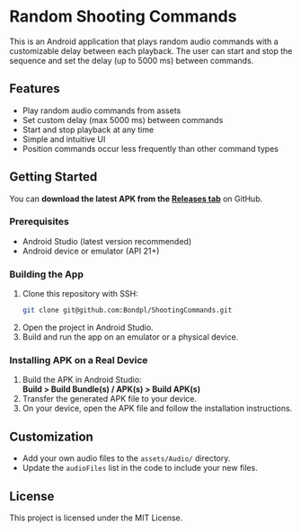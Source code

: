 # Random Shooting Commands

This is an Android application that plays random audio commands with a customizable delay between each playback. The user can start and stop the sequence and set the delay (up to 5000 ms) between commands.

## Features

- Play random audio commands from assets
- Set custom delay (max 5000 ms) between commands
- Start and stop playback at any time
- Simple and intuitive UI
- Position commands occur less frequently than other command types

## Getting Started

You can **download the latest APK from the [Releases tab](https://github.com/Bondpl/ShootingCommands/releases)** on GitHub.

### Prerequisites

- Android Studio (latest version recommended)
- Android device or emulator (API 21+)

### Building the App

1. Clone this repository with SSH:
   ```bash
   git clone git@github.com:Bondpl/ShootingCommands.git
   ```
2. Open the project in Android Studio.
3. Build and run the app on an emulator or a physical device.

### Installing APK on a Real Device

1. Build the APK in Android Studio:  
   **Build > Build Bundle(s) / APK(s) > Build APK(s)**
2. Transfer the generated APK file to your device.
3. On your device, open the APK file and follow the installation instructions.


## Customization

- Add your own audio files to the `assets/Audio/` directory.
- Update the `audioFiles` list in the code to include your new files.

## License

This project is licensed under the MIT License.
